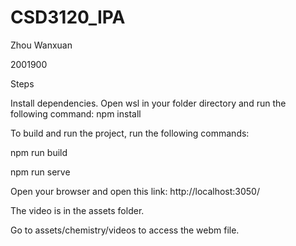 # CSD3120_IPA
Zhou Wanxuan

2001900



Steps

Install dependencies. Open wsl in your folder directory and run the following command: npm install

To build and run the project, run the following commands:

npm run build

npm run serve

Open your browser and open this link: http://localhost:3050/



The video is in the assets folder.

Go to assets/chemistry/videos to access the webm file.